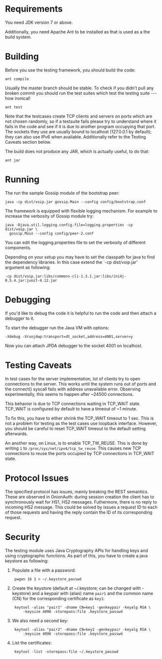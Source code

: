 Requirements
============

You need JDK version 7 or above.

Additionally, you need Apache Ant to be installed as that is used as a the build
system.


Building
========

Before you use the testing framework, you should build the code:

    ant compile

Usually the master branch should be stable.  To check if you didn't pull any
broken commit you should run the test suites which test the testing suite ---
how ironical!

    ant test

Note that the testcases create TCP clients and servers on ports which are not
chosen randomly, so if a testsuite fails please try to understand where it fails
in the code and see if it is due to another program occupying that port.  The
sockets they use are usually bound to localhost (127.0.0.1 by default); they can
also use IPv6 when available.  Additionally refer to the Testing Caveats section
below.

The build does not produce any JAR, which is actually useful, to do that:

    ant jar


Running
=======

The run the sample Gossip module of the bootstrap peer:
  
    java -cp dist/voip.jar gossip.Main --config config/bootstrap.conf

The framework is equipped with flexible logging mechanism.  For example to
increase the verbosity of Gossip module try:
  
    java -Djava.util.logging.config.file=logging.properties -cp dist/voip.jar \
      gossip.Main --config config/peer-2.conf

You can edit the logging.properties file to set the verbosity of different
components.

Depending on your setup you may have to set the classpath for java to find the
dependency libraries.  In this case extend the `-cp dist/voip.jar' argument as
following:
  
    -cp dist/voip.jar:libs/commons-cli-1.3.1.jar:libs/ini4j-0.5.4.jar:junit-4.12.jar


Debugging
=========

If you'd like to debug the code it is helpful to run the code and then attach a
debugger to it.

To start the debugger run the Java VM with options:
  
    -Xdebug -Xrunjdwp:transport=dt_socket,address=4001,server=y

Now you can attach JPDA debugger to the socket 4001 on localhost.


Testing Caveats
===============

In test cases for the server implementation, lot of clients try to open
connections to the server.  This works until the system runs out of ports and
the connect() syscall fails with address unavailable error.  Observing
experimentally, this seems to happen after ~24500 connections.

This behavior is due to TCP connections waiting in TCP_WAIT state.  TCP_WAIT is
configured by default to have a timeout of ~1 minute.

To fix this, you have to either shrink the TCP_WAIT timeout to 1 sec.  This is
not a problem for testing as the test cases use loopback interface.  However,
you should be careful to reset TCP_WAIT timeout to the default setting
afterwards.

An another way, on Linux, is to enable TCP_TW_REUSE.  This is done by writing
`1` to `/proc/sys/net/ipv4/tcp_tw_reuse`.  This causes new TCP connections to
reuse the ports occupied by TCP connections in TCP_WAIT state.


Protocol Issues
===============

The specified protocol has issues, mainly breaking the REST semantics.  These
are observed in OnionAuth: during session creation the client has to
synchronously wait for HS1, HS2 messages.  Futhermore, there is no reply to
incoming HS2 message.  This could be solved by issues a request ID to each of
those requests and having the reply contain the ID of its corresponding request.

Security
========

The testing module uses Java Cryptography APIs for handling keys and using
cryptographic functions.  As part of this, you have to create a java keystore as
following:

1. Populate a file with a password:

        pwgen 16 1 > ~/.keystore_passwd
        
2. Create the keystore (default at ~/.keystore; can be changed with -keystore)
   and a keypair with (alias) name `pair1` and the common name (CN) for the
   corresponding certificate as `key1`:
   
        keytool -alias "pair1" -dname CN=key1 -genkeypair -keyalg RSA \
            -keysize 4096 -storepass:file .keystore_passwd
            
3. We also need a second key:
   
        keytool -alias "pair2" -dname CN=key2 -genkeypair -keyalg RSA \
            -keysize 4096 -storepass:file .keystore_passwd
        
4. List the certificates:

        keytool -list -storepass:file ~/.keystore_passwd
